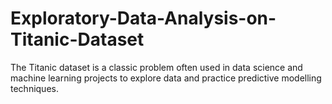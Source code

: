 # Exploratory-Data-Analysis-on-Titanic-Dataset
The Titanic dataset is a classic problem often used in data science and machine learning projects to explore data and practice predictive modelling techniques.
